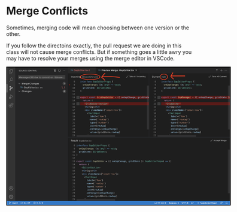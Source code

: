 # Merge Conflicts


Sometimes, merging code will mean choosing between one version or the other.

If you follow the directoins exactly, the pull request we are doing in this class will not cause merge conflicts. But if something goes a little awry you may have to resolve your merges using the merge editor in VSCode. 

<img src = image-3.png style = "max-width:600px" />

